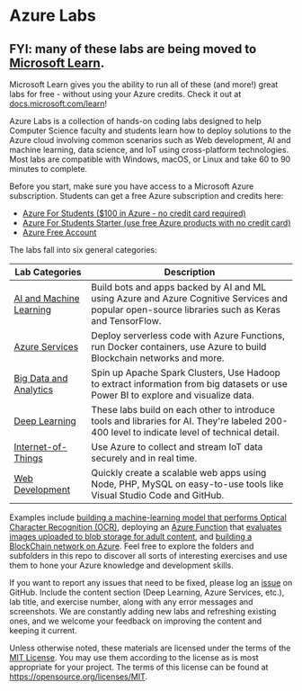 # Azure Labs

## FYI: many of these labs are being moved to [Microsoft Learn](https://docs.microsoft.com/learn). 
Microsoft Learn gives you the ability to run all of these (and more!) great labs for free - without using your Azure credits. Check it out at [docs.microsoft.com/learn](https://docs.microsoft.com/learn)!

Azure Labs is a collection of hands-on coding labs designed to help Computer Science faculty and students learn how to deploy solutions to the Azure cloud involving common scenarios such as Web development, AI and machine learning, data science, and IoT using cross-platform technologies. Most labs are compatible with Windows, macOS, or Linux and take 60 to 90 minutes to complete.

Before you start, make sure you have access to a Microsoft Azure subscription. Students can get a free Azure subscription and credits here:

* [Azure For Students ($100 in Azure - no credit card required)](https://azure.microsoft.com/free/students/?WT.mc_id=academiccontent-github-cxa)
* [Azure For Students Starter (use free Azure products with no credit card)](https://azure.microsoft.com/free/students-starter-faq/?WT.mc_id=academiccontent-github-cxa)
* [Azure Free Account](https://azure.microsoft.com/free/?WT.mc_id=academiccontent-github-cxa)

The labs fall into six general categories:

| Lab Categories | Description |
| - | - |
| [AI and Machine Learning](AI%20and%20Machine%20Learning) | Build bots and apps backed by AI and ML using Azure and Azure Cognitive Services and popular open-source libraries such as Keras and TensorFlow. |
| [Azure Services](Azure%20Services) | Deploy serverless code with Azure Functions, run Docker containers, use Azure to build Blockchain networks and more. |
| [Big Data and Analytics](Big%20Data%20and%20Analytics) | Spin up Apache Spark Clusters, Use Hadoop to extract information from big datasets or use Power BI to explore and visualize data. |
| [Deep Learning](Deep%20Learning) | These labs build on each other to introduce tools and libraries for AI. They're labeled 200-400 level to indicate level of technical detail. |
| [Internet-of-Things](Internet-of-Things) | Use Azure to collect and stream IoT data securely and in real time. |
| [Web Development](Web%20Development) | Quickly create a scalable web apps using Node, PHP, MySQL on easy-to-use tools like Visual Studio Code and GitHub. |

Examples include [building a machine-learning model that performs Optical Character Recognition (OCR)](AI%20and%20Machine%20Learning/Azure%20Machine%20Learning), deploying an [Azure Function](https://azure.microsoft.com/services/functions/?WT.mc_id=academiccontent-github-cxa) that [evaluates images uploaded to blob storage for adult content](Azure%20Services/Azure%20Functions), and [building a BlockChain network on Azure](Azure%20Services/Blockchain%20on%20Azure). Feel free to explore the folders and subfolders in this repo to discover all sorts of interesting exercises and use them to hone your Azure knowledge and development skills.

If you want to report any issues that need to be fixed, please log an [issue](https://github.com/MSFTImagine/computerscience/issues) on GitHub. Include the content section (Deep Learning, Azure Services, etc.), lab title, and exercise number, along with any error messages and screenshots. We are constantly adding new labs and refreshing existing ones, and we welcome your feedback on improving the content and keeping it current.

Unless otherwise noted, these materials are licensed under the terms of the [MIT License](https://opensource.org/licenses/MIT). You may use them according to the license as is most appropriate for your project. The terms of this license can be found at https://opensource.org/licenses/MIT.
